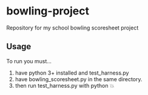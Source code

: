 # bowling-project
Repository for my school bowling scoresheet project

## Usage
To run you must...
1. have python 3+ installed and test_harness.py 
2. have bowling_scoresheet.py in the same directory.
3. then run test_harness.py with python :boom:
